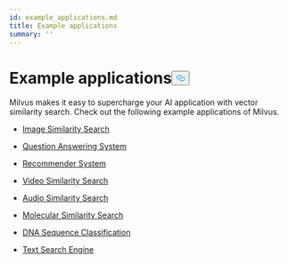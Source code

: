 ```yaml
---
id: example_applications.md
title: Example applications
summary: ''
---
```

<h1 id="Example-applications" class="common-anchor-header">Example applications<button data-href="#Example-applications" class="anchor-icon" translate="no">
      <svg translate="no"
        aria-hidden="true"
        focusable="false"
        height="20"
        version="1.1"
        viewBox="0 0 16 16"
        width="16"
      >
        <path
          fill="#0092E4"
          fill-rule="evenodd"
          d="M4 9h1v1H4c-1.5 0-3-1.69-3-3.5S2.55 3 4 3h4c1.45 0 3 1.69 3 3.5 0 1.41-.91 2.72-2 3.25V8.59c.58-.45 1-1.27 1-2.09C10 5.22 8.98 4 8 4H4c-.98 0-2 1.22-2 2.5S3 9 4 9zm9-3h-1v1h1c1 0 2 1.22 2 2.5S13.98 12 13 12H9c-.98 0-2-1.22-2-2.5 0-.83.42-1.64 1-2.09V6.25c-1.09.53-2 1.84-2 3.25C6 11.31 7.55 13 9 13h4c1.45 0 3-1.69 3-3.5S14.5 6 13 6z"
        ></path>
      </svg>
    </button></h1><p>Milvus makes it easy to supercharge your AI application with vector similarity search. Check out the following example applications of Milvus.</p>
<ul>
<li><p><a href="/docs/zh/image_similarity_search.md">Image Similarity Search</a></p></li>
<li><p><a href="/docs/zh/question_answering_system.md">Question Answering System</a></p></li>
<li><p><a href="/docs/zh/recommendation_system.md">Recommender System</a></p></li>
<li><p><a href="/docs/zh/video_similarity_search.md">Video Similarity Search</a></p></li>
<li><p><a href="/docs/zh/audio_similarity_search.md">Audio Similarity Search</a></p></li>
<li><p><a href="/docs/zh/molecular_similarity_search.md">Molecular Similarity Search</a></p></li>
<li><p><a href="/docs/zh/dna_sequence_classification.md">DNA Sequence Classification</a></p></li>
<li><p><a href="/docs/zh/text_search_engine.md">Text Search Engine</a></p></li>
</ul>

